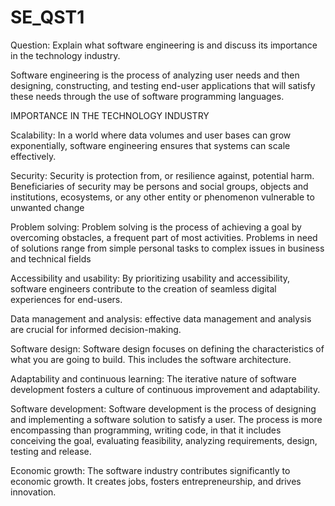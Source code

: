 # SE_QST1
Question: Explain what software engineering is and discuss its importance in the technology industry.

Software engineering is the process of analyzing user needs and then designing, constructing, and testing end-user applications that will satisfy these needs through the use of software programming languages.

IMPORTANCE IN THE TECHNOLOGY INDUSTRY

Scalability: In a world where data volumes and user bases can grow exponentially, software engineering ensures that systems can scale effectively.

Security: Security is protection from, or resilience against, potential harm. Beneficiaries of security may be persons and social groups, objects and institutions, ecosystems, or any other entity or phenomenon vulnerable to unwanted change

Problem solving: Problem solving is the process of achieving a goal by overcoming obstacles, a frequent part of most activities. Problems in need of solutions range from simple personal tasks to complex issues in business and technical fields

Accessibility and usability: By prioritizing usability and accessibility, software engineers contribute to the creation of seamless digital experiences for end-users.

Data management and analysis: effective data management and analysis are crucial for informed decision-making. 

Software design: Software design focuses on defining the characteristics of what you are going to build. This includes the software architecture.

Adaptability and continuous learning: The iterative nature of software development fosters a culture of continuous improvement and adaptability.

Software development: Software development is the process of designing and implementing a software solution to satisfy a user. The process is more encompassing than programming, writing code, in that it includes conceiving the goal, evaluating feasibility, analyzing requirements, design, testing and release.

Economic growth:  The software industry contributes significantly to economic growth. It creates jobs, fosters entrepreneurship, and drives innovation.
